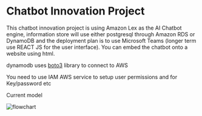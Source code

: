# Chatbot Innovation Project

This chatbot innovation project is using Amazon Lex as the AI Chatbot engine, information store will use either postgresql through Amazon RDS or DynamoDB and the deployment plan is to use Microsoft Teams (longer term use REACT JS for the user interface). You can embed the chatbot onto a website using html.

dynamodb uses [boto3](https://boto3.amazonaws.com/v1/documentation/api/latest/index.html) library to connect to AWS

You need to use IAM AWS service to setup user permissions and for Key/password etc


Current model

![flowchart](https://user-images.githubusercontent.com/68733783/180014611-dcfd0fe8-ffc3-47d5-883c-8e0e56b49410.png)

